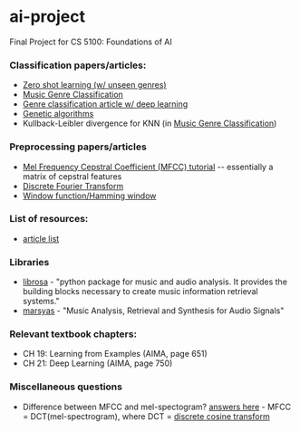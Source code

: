 # ai-project
Final Project for CS 5100: Foundations of AI


### Classification papers/articles:
  -  [Zero shot learning (w/ unseen genres)](https://arxiv.org/pdf/1907.02670.pdf)
  -  [Music Genre Classification](http://cs229.stanford.edu/proj2011/HaggbladeHongKao-MusicGenreClassification.pdf)
  -  [Genre classification article w/ deep learning](https://hackernoon.com/finding-the-genre-of-a-song-with-deep-learning-da8f59a6119)
  - [Genetic algorithms](https://publications.waset.org/10006934/genetic-algorithms-for-feature-generation-in-the-context-of-audio-classification)
  - Kullback-Leibler divergence for KNN (in [Music Genre Classification](http://cs229.stanford.edu/proj2011/HaggbladeHongKao-MusicGenreClassification.pdf))

### Preprocessing papers/articles
  - [Mel Frequency Cepstral Coefficient (MFCC) tutorial](http://practicalcryptography.com/miscellaneous/machine-learning/guide-mel-frequency-cepstral-coefficients-mfccs/) -- essentially a matrix of cepstral features
  - [Discrete Fourier Transform](http://practicalcryptography.com/miscellaneous/machine-learning/intuitive-guide-discrete-fourier-transform/)
  - [Window function/Hamming window](https://en.wikipedia.org/wiki/Window_function)

### List of resources:
  -  [article list](https://github.com/ybayle/awesome-deep-learning-music)
  
  
### Libraries
  - [librosa](https://librosa.org/doc/latest/index.html) - "python package for music and audio analysis. It provides the building blocks necessary to create music information retrieval systems."
  - [marsyas](http://marsyas.info/) - "Music Analysis, Retrieval and Synthesis for Audio Signals"

### Relevant textbook chapters:
  - CH 19: Learning from Examples (AIMA, page 651)
  - CH 21: Deep Learning (AIMA, page 750)


### Miscellaneous questions
  - Difference between MFCC and mel-spectogram? [answers here](https://stackoverflow.com/questions/53925401/difference-between-mel-spectrogram-and-an-mfcc#:~:text=The%20mel%2Dspectrogram%20is%20often,models%20like%20Gaussian%20Mixture%20Models.) - MFCC = DCT(mel-spectrogram), where DCT = [discrete cosine transform](https://en.wikipedia.org/wiki/Discrete_cosine_transform)
